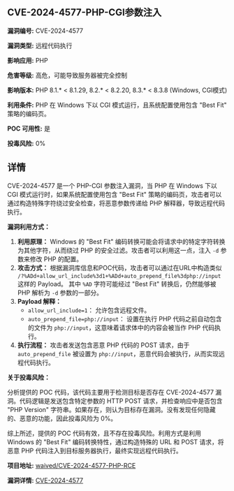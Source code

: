 ## CVE-2024-4577-PHP-CGI参数注入

**漏洞编号:** CVE-2024-4577

**漏洞类型:** 远程代码执行

**影响应用:** PHP

**危害等级:** 高危，可能导致服务器被完全控制

**影响版本:** PHP 8.1.* < 8.1.29, 8.2.* < 8.2.20, 8.3.* < 8.3.8 (Windows, CGI模式)

**利用条件:** PHP 在 Windows 下以 CGI 模式运行，且系统配置使用包含 "Best Fit" 策略的编码页。

**POC 可用性:** 是

**投毒风险:** 0%

## 详情

CVE-2024-4577 是一个 PHP-CGI 参数注入漏洞，当 PHP 在 Windows 下以 CGI 模式运行时，如果系统配置使用包含 "Best Fit" 策略的编码页，攻击者可以通过构造特殊字符绕过安全检查，将恶意参数传递给 PHP 解释器，导致远程代码执行。

**漏洞利用方式：**

1.  **利用原理：** Windows 的 "Best Fit" 编码转换可能会将请求中的特定字符转换为其他字符，从而绕过 PHP 的安全过滤。攻击者可以利用这一点，注入 `-d` 参数来修改 PHP 的配置。
2.  **攻击方式：**  根据漏洞库信息和POC代码，攻击者可以通过在URL中构造类似 `/?%ADd+allow_url_include%3d1+%ADd+auto_prepend_file%3dphp://input` 这样的 Payload。 其中 `%AD` 字符可能经过 "Best Fit" 转换后，仍然能够被 PHP 解析为 `-d` 参数的一部分。
3.  **Payload 解释：**
    *   `allow_url_include=1`： 允许包含远程文件。
    *   `auto_prepend_file=php://input`：  设置在执行 PHP 代码之前自动包含的文件为 `php://input`，这意味着请求体中的内容会被当作 PHP 代码执行。
4.  **执行流程：** 攻击者发送包含恶意 PHP 代码的 POST 请求，由于 `auto_prepend_file` 被设置为 `php://input`，恶意代码会被执行，从而实现远程代码执行。

**关于投毒风险：**

分析提供的 POC 代码，该代码主要用于检测目标是否存在 CVE-2024-4577 漏洞。代码逻辑是发送包含特定参数的 HTTP POST 请求，并检查响应中是否包含 "PHP Version" 字符串。如果存在，则认为目标存在漏洞。没有发现任何隐藏的、恶意的功能，因此投毒风险为 0%。

综上所述，提供的 POC 代码有效，且不存在投毒风险。利用方式是利用 Windows 的 "Best Fit" 编码转换特性，通过构造特殊的 URL 和 POST 请求，将恶意 PHP 代码注入到目标服务器执行，最终实现远程代码执行。

**项目地址:** [waived/CVE-2024-4577-PHP-RCE](https://github.com/waived/CVE-2024-4577-PHP-RCE)

**漏洞详情:** [CVE-2024-4577](https://nvd.nist.gov/vuln/detail/CVE-2024-4577)